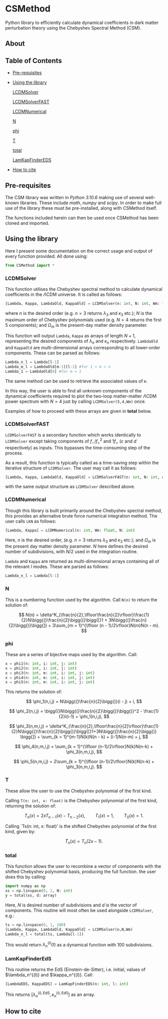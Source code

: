 # CSMethod
Python library to efficiently calculate dynamical coefficients in dark matter perturbation theory using the Chebyshev Spectral Method (CSM).

## About

## Table of Contents

- [Pre-requisites](#requirements)

- [Using the library](#usage)

  [LCDMSolver](#LCDMSolver)

  [LCDMSolverFAST](#LCDMSolverFAST)

  [LCDMNumerical](#LCDMNumerical)
  
  [N](#N)
  
  [phi](#phi)
  
  [T](#T)
  
  [total](#total)
  
  [LamKapFinderEDS](#LamKapFinderEDS)


- [How to cite](#citations)

## Pre-requisites <a name="requirements"></a>
The CSM library was written in *Python 3.10.6* making use of several well-known libraries. These include *math*, *numpy* and *scipy*.
In order to make full use of the library these must be pre-installed, along with CSMethod itself.

The functions included herein can then be used once CSMethod has been cloned and imported.

## Using the library <a name="usage"></a>
Here I present some documentation on the correct usage and output of every function provided. All done using:

```python
from CSMethod import *
```

### LCDMSolver <a name="LCDMSolver"></a>
This function utilises the Chebyshev spectral method to calculate dynamical coefficients in the $\Lambda\mathrm{CDM}$ universe. It is called as follows:

```python
[Lambda, Kappa, LambdaOld, KappaOld] = LCDMSolver(n: int, N: int, Wm: float)
```

where $n$ is the desired order (e.g. $n = 3$ returns $\lambda_3$ and $\kappa_3$ etc.); $N$ is the maximum order of Chebyshev polynomials used (e.g. $N = 4$ returns the first 5 components); and $\Omega_m$ is the present-day matter density parameter.

This function will output `Lambda`, `Kappa` as arrays of length $N + 1$, representing the desired components of $\lambda_n$ and $\kappa_n$ respectively. `LambdaOld` and `KappaOld` are multi-dimensional arrays corresponding to all lower-order components. These can be parsed as follows:

```python
Lambda_n_l = Lambda[l-1]
Lambda_m_l = LambdaOld[m-1][l-1] #for 1 < m < n
Lambda_1 = LambdaOld[0] #for m = 1
```

The same method can be used to retrieve the associated values of $\kappa$.

In this way, the user is able to find all unknown components of the dynamical coefficients required to plot the two-loop matter-matter  $\Lambda\mathrm{CDM}$ power spectrum with $N = 4$ just by calling `LCDMSolver(5,4,Wm)` once.

Examples of how to proceed with these arrays are given in **total** below.

### LCDMSolverFAST <a name="LCDMSolverFAST"></a>

`LCDMSolverFAST` is a secondary function which works identically to `LCDMSolver` except taking components of $f_-/f_+^2$ and $1f_+$ $(c$ and $d$ respectively) as inputs. This bypasses the time-consuming step of the process.

As a result, this function is typically called as a time-saving step within the iterative structure of `LCDMSolver`. The user may call it as follows:

```python
[Lambda, Kappa, LambdaOld, KappaOld] = LCDMSolverFAST(n: int, N: int, c: array, d: array)
````

with the same output structure as `LCDMSolver` described above.

### LCDMNumerical <a name="LCDMNumerical"></a>

Though this library is built primarily around the Chebyshev spectral method, this provides an alternative brute force numerical integration method. The user calls `LKN` as follows:

```python
[Lambda, Kappa] = LCDMNumerical(n: int, Wm: float, N: int)
````

Here, $n$ is the desired order, (e.g. $n = 3$ returns $\lambda_3$ and $\kappa_3$ etc.); and $\Omega_m$ is the present day matter density parameter. $N$ here defines the desired number of subdivisions, with $N/2$ used in the integration routine.

`Lambda` and `Kappa` are returned as multi-dimensional arrays containing all of the relevant $l$ modes. These are parsed as follows:

```python
Lambda_n_l = Lambda[l-1]
```

### N <a name="N"></a>

This is a numbering function used by the algorithm. Call `N(n)` to return the solution of:

$$ N(n) = \delta^K_{\frac{n}{2},\lfloor\frac{n}{2}\rfloor}\frac{1}{2}N\bigg{(}\frac{n}{2}\bigg{)}\bigg{[}1 + 3N\bigg{(}\frac{n}{2}\bigg{)}\bigg{]} + 3\sum_{m = 1}^{\lfloor (n - 1)/2\rfloor}N(m)N(n - m). $$

### phi <a name="phi"></a>

These are a series of bijective maps used by the algorithm. Call:

```python
x = phi1(n: int, i: int, j: int)
x = phi2(n: int, i: int, j: int)
x = phi3(n: int, m: int, i: int, j: int)
x = phi4(n: int, m: int, i: int, j: int)
x = phi5(n: int, m: int, i: int, j: int)
```

This returns the solution of:

$$ 	\phi_1(n,i,j) = N\bigg{(}\frac{n}{2}\bigg{)}(i - j) + i, $$

$$ \phi_2(n,i,j) = \bigg{(}N\bigg{(}\frac{n}{2}\bigg{)}\bigg{)}^2 - \frac{1}{2}i(i-1) + \phi_1(n,i,j), $$

$$ \phi_3(n,m,i,j) = \delta^K_{\frac{n}{2},\lfloor\frac{n}{2}\rfloor}\frac{1}{2}N\bigg{(}\frac{n}{2}\bigg{)}\bigg{[}1+3N\bigg{(}\frac{n}{2}\bigg{)} \bigg{]} + \sum_{k = 1}^{m-1}N(k)N(n - k) + (i-1)N(n-m) + j,  $$

$$ 	\phi_4(n,m,i,j) = \sum_{k = 1}^{\lfloor (n-1)/2\rfloor}N(k)N(n-k) + \phi_3(n,m,i,j), $$

$$ \phi_5(n,m,i,j) = 2\sum_{k = 1}^{\lfloor (n-1)/2\rfloor}N(k)N(n-k) + \phi_3(n,m,i,j). $$

### T <a name="T"></a>

These allow the user to use the Chebyshev polynomial of the first kind.

Calling `T(n: int, x: float)` is the Chebyshev polynomial of the first kind, returning the solution of:

$$ T_{n}(x) = 2xT_{n-1}(x) - T_{n-2}(x), \qquad T_1(x) = 1, \qquad T_0(x) = 1. $$

Calling `Ts(n: int, x: float)' is the shifted Chebyshev polynomial of the first kind, given by:

$$ \tilde{T}_n(x) = T_n(2x - 1). $$


### total <a name="total"></a>

This function allows the user to recombine a vector of components with the shifted Chebyshev polynomial basis, producing the full function. the user does this by calling:

```python
import numpy as np 
xs = np.linspace(0, 1, N: int) 
y = total(xs, d: array)
```

Here, $N$ is desired number of subdivisions and $d$ is the vector of components. This routine will most often be used alongside `LCDMSolver`, e.g.: 

```python
ts = np.linspace(0, 1, 100)
[Lambda, Kappa, LambdaOld, KappaOld] = LCDMSolver(n,N,Wm)
Lambda_n_l = total(ts, Lambda[l-1])
```

This would return $\lambda_n^{(l)}(t)$ as a dynamical function with 100 subdivisions.

### LamKapFinderEdS <a name="LamKapFinderEDS"></a>

This routine returns the EdS (Einstein-de-Sitter), i.e. initial, values of $\lambda_n^{(l)} and $\kappa_n^{(l)}. Call:

```python
[LambdaEDS, KappaEDS] = LamKapFinderEDS(n: int, l: int)
```

This returns $[\lambda_n^{(l), \mathrm{EdS}}, \kappa_n^{(l), \mathrm{EdS}}]$ as an array.

## How to cite <a name="citations"></a>
